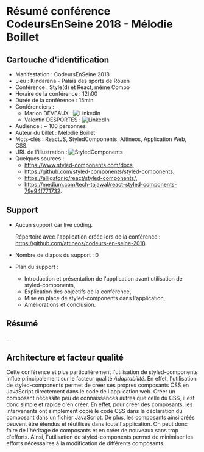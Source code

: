 # Résumé conférence CodeursEnSeine 2018 - Mélodie Boillet

## Cartouche d'identification

 - Manifestation : CodeursEnSeine 2018
 - Lieu : Kindarena - Palais des sports de Rouen
 - Conférence : Style(d) et React, même Compo
 - Horaire de la conférence : 12h00
 - Durée de la conférence : 15min
 - Conférenciers :
   - Marion DEVEAUX : ![LinkedIn](https://www.linkedin.com/in/marion-deveaux-a70107a0/)
   - Valentin DESPORTES : ![LinkedIn](https://www.linkedin.com/in/valentin-desportes-38b6bba7)
 - Audience : ~ 100 personnes
 - Auteur du billet : Mélodie Boillet
 - Mots-clés : ReactJS, StyledComponents, Attineos, Application Web, CSS.
 - URL de l'illustration : ![StyledComponents](https://cdn-images-1.medium.com/max/2000/1*TO5cYT14YsCfR-j1xdp8lw.png)
 - Quelques sources : 
   * https://www.styled-components.com/docs,
   * https://github.com/styled-components/styled-components,
   * https://alligator.io/react/styled-components/,
   * https://medium.com/tech-tajawal/react-styled-components-79e94f771732.

## Support
 - Aucun support car live coding.
 
   Répertoire avec l'application créée lors de la conférence : https://github.com/attineos/codeurs-en-seine-2018.
 - Nombre de diapos du support : 0
 - Plan du support :
    * Introduction et présentation de l'application avant utilisation de styled-components,
    * Explication des objectifs de la conférence,
    * Mise en place de styled-components dans l'application,
    * Améliorations et conclusion.

## Résumé
...

## Architecture et facteur qualité
Cette conférence et plus particulièrement l'utilisation de styled-components influe principalement sur le facteur qualité _Adaptabilité_. En effet, l'utilisation de styled-components permet de créer ses propres composants CSS en JavaScript directement dans le code de l'application web. Créer un composant nécessite peu de connaissances autres que celle du CSS, il est donc simple et rapide d'en créer. En effet, pour créer des composants, les intervenants ont simplement copié le code CSS dans la déclaration du composant dans un fichier JavaScript. De plus, les composants ainsi créés peuvent être étendus et réutilisés dans toute l'application. On peut donc faire de l'héritage de composants et en créer de nouveaux sans trop d'efforts. Ainsi, l'utilisation de styled-components permet de minimiser les efforts nécessaires à la modification de différents composants.

